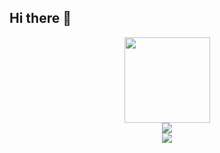## Hi there 👋

<!--
**yanzhangshuai/yanzhangshuai** is a ✨ _special_ ✨ repository because its `README.md` (this file) appears on your GitHub profile.

Here are some ideas to get you started:

- 🔭 I’m currently working on ...
- 🌱 I’m currently learning ...
- 👯 I’m looking to collaborate on ...
- 🤔 I’m looking for help with ...
- 💬 Ask me about ...
- 📫 How to reach me: ...
- 😄 Pronouns: ...
- ⚡ Fun fact: ...
-->

<div align="center">
  <img height="137px" src="https://github-readme-stats.vercel.app/api?username=yanzhangshuai&hide_title=true&hide_border=true&show_icons=true&theme=merko" /> 
</div>

<div align="center">
   <img src="https://github-readme-stats.vercel.app/api/top-langs/?username=yanzhangshuai&hide_title=true&hide_border=true&layout=compact&langs_count=6&theme=merko" /> 
</div>

<div align="center"> <img src="https://activity-graph.herokuapp.com/graph?username=sun0225SUN&theme=merko" /> </div>
